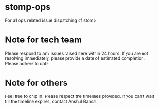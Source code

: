 # stomp-ops
For all ops related issue dispatching of stomp

# Note for tech team
Please respond to any issues raised here within 24 hours. If you are not resolving immediately, please provide a date of estimated completion. Please adhere to date.

# Note for others
Feel free to chip in. Please respect the timelines provided. If you can't wait till the timeline expires, contact Anshul Bansal
